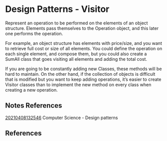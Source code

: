 ---
---
# Design Patterns - Visitor

Represent an operation to be performed on the elements of an object
structure. Elements pass themselves to the Operation object, and this
later one performs the operation.

For example, an object structure has elements with price/size, and you
want to retrieve full cost or size of all elements. You could define the
operation on each single element, and compose them, but you could also
create a SumAll class that goes visiting all elements and adding the
total cost.

If you are going to be constantly adding new Classes, these methods will
be hard to maintain. On the other hand, if the collection of objects is
difficult that is modified but you want to keep adding operations, it’s
easier to create Visitor classes than to implement the new method on
every class when creating a new operation.

## Notes References

[20210408132546](/notes/20210408132546) Computer Science - Design patterns

## References
